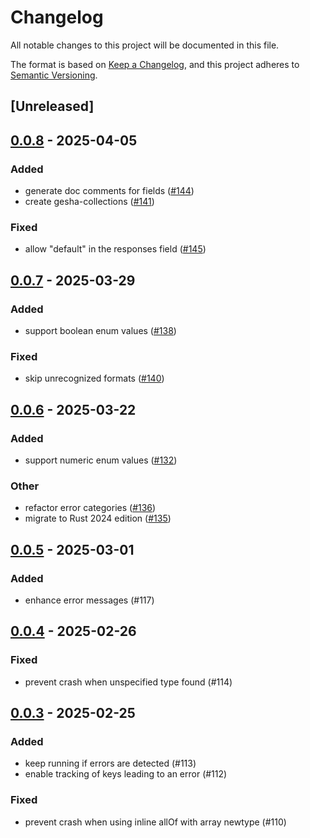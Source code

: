 # Changelog

All notable changes to this project will be documented in this file.

The format is based on [Keep a Changelog](https://keepachangelog.com/en/1.0.0/),
and this project adheres to [Semantic Versioning](https://semver.org/spec/v2.0.0.html).

## [Unreleased]

## [0.0.8](https://github.com/x7c1/gesha/compare/openapi-types-v0.0.7...openapi-types-v0.0.8) - 2025-04-05

### Added

- generate doc comments for fields ([#144](https://github.com/x7c1/gesha/pull/144))
- create gesha-collections ([#141](https://github.com/x7c1/gesha/pull/141))

### Fixed

- allow "default" in the responses field ([#145](https://github.com/x7c1/gesha/pull/145))

## [0.0.7](https://github.com/x7c1/gesha/compare/openapi-types-v0.0.6...openapi-types-v0.0.7) - 2025-03-29

### Added

- support boolean enum values ([#138](https://github.com/x7c1/gesha/pull/138))

### Fixed

- skip unrecognized formats ([#140](https://github.com/x7c1/gesha/pull/140))

## [0.0.6](https://github.com/x7c1/gesha/compare/openapi-types-v0.0.5...openapi-types-v0.0.6) - 2025-03-22

### Added

- support numeric enum values ([#132](https://github.com/x7c1/gesha/pull/132))

### Other

- refactor error categories ([#136](https://github.com/x7c1/gesha/pull/136))
- migrate to Rust 2024 edition ([#135](https://github.com/x7c1/gesha/pull/135))

## [0.0.5](https://github.com/x7c1/gesha/compare/openapi-types-v0.0.4...openapi-types-v0.0.5) - 2025-03-01

### Added

- enhance error messages (#117)

## [0.0.4](https://github.com/x7c1/gesha/compare/openapi-types-v0.0.3...openapi-types-v0.0.4) - 2025-02-26

### Fixed

- prevent crash when unspecified type found (#114)

## [0.0.3](https://github.com/x7c1/gesha/compare/openapi-types-v0.0.2...openapi-types-v0.0.3) - 2025-02-25

### Added

- keep running if errors are detected (#113)
- enable tracking of keys leading to an error (#112)

### Fixed

- prevent crash when using inline allOf with array newtype (#110)
